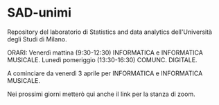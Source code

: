 # SAD-unimi

Repository del laboratorio di Statistics and data analytics dell'Università degli Studi di Milano.

ORARI:
Venerdì mattina (9:30-12:30) INFORMATICA e INFORMATICA MUSICALE.
Lunedì pomeriggio (13:30-16:30) COMUNC. DIGITALE.

A cominciare da venerdì 3 aprile per INFORMATICA e INFORMATICA MUSICALE.

Nei prossimi giorni metterò qui anche il link per la stanza di zoom.